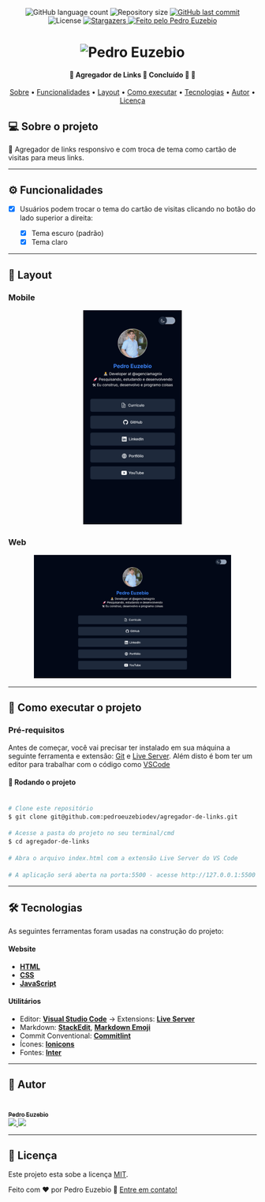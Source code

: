 <p align="center">
  <img alt="GitHub language count" src="https://img.shields.io/github/languages/count/pedroeuzebiodev/agregador-de-links?color=3b82f6" />

  <img alt="Repository size" src="https://img.shields.io/github/repo-size/pedroeuzebiodev/agregador-de-links" />

  <a href="https://github.com/pedroeuzebiodev/agregador-de-links/commits/master">
    <img alt="GitHub last commit" src="https://img.shields.io/github/last-commit/pedroeuzebiodev/agregador-de-links" />
  </a>

   <img alt="License" src="https://img.shields.io/badge/license-MIT-brightgreen" />

   <a href="https://github.com/pedroeuzebiodev/agregador-de-links/stargazers">
    <img alt="Stargazers" src="https://img.shields.io/github/stars/pedroeuzebiodev/agregador-de-links?style=social" />
  </a>

  <a href="https://pedroeuzebiodev.github.io/agregador-de-links">
    <img alt="Feito pelo Pedro Euzebio" src="https://img.shields.io/badge/feito%20por-Pedro%20Euzebio-3b82f6" />
  </a>
</p>

<h1 align="center">
  <img alt="Pedro Euzebio" title="Pedro Euzebio" src="https://i.imgur.com/gFIozd6.png" />
</h1>

<h4 align="center">
 🚧  Agregador de Links 🔗 Concluído 🚀 🚧
</h4>

<p align="center">
 <a href="#-sobre-o-projeto">Sobre</a> •
 <a href="#-funcionalidades">Funcionalidades</a> •
 <a href="#-layout">Layout</a> • 
 <a href="#-como-executar-o-projeto">Como executar</a> •
 <a href="#-tecnologias">Tecnologias</a> •
 <a href="#-autor">Autor</a> •
 <a href="#user-content--licença">Licença</a>
</p>

## 💻 Sobre o projeto

🔗 Agregador de links responsivo e com troca de tema como cartão de visitas para meus links.

---

## ⚙️ Funcionalidades

- [x] Usuários podem trocar o tema do cartão de visitas clicando no botão do lado superior a direita:

  - [x] Tema escuro (padrão)
  - [x] Tema claro

---

## 🎨 Layout

### Mobile

<p align="center">
  <img alt="Pedro Euzebio | Links" title="Pedro Euzebio | Links" src="./.github/preview-mobile.png" width="200px">
</p>

### Web

<p align="center">
  <img alt="Pedro Euzebio | Links" title="Pedro Euzebio | Links" src="./.github/preview-web.png" width="400px">
</p>

---

## 🚀 Como executar o projeto

### Pré-requisitos

Antes de começar, você vai precisar ter instalado em sua máquina a seguinte ferramenta e extensão: [Git](https://git-scm.com) e [Live Server](https://marketplace.visualstudio.com/items?itemName=ritwickdey.LiveServer). Além disto é bom ter um editor para trabalhar com o código como [VSCode](https://code.visualstudio.com/)

#### 🧭 Rodando o projeto

```bash

# Clone este repositório
$ git clone git@github.com:pedroeuzebiodev/agregador-de-links.git

# Acesse a pasta do projeto no seu terminal/cmd
$ cd agregador-de-links

# Abra o arquivo index.html com a extensão Live Server do VS Code

# A aplicação será aberta na porta:5500 - acesse http://127.0.0.1:5500

```

---

## 🛠 Tecnologias

As seguintes ferramentas foram usadas na construção do projeto:

#### **Website**

- **[HTML](https://developer.mozilla.org/pt-BR/docs/Web/HTML)**
- **[CSS](https://developer.mozilla.org/pt-BR/docs/Web/CSS)**
- **[JavaScript](https://developer.mozilla.org/pt-BR/docs/Web/JavaScript)**

#### **Utilitários**

- Editor: **[Visual Studio Code](https://code.visualstudio.com/)** → Extensions: **[Live Server](https://marketplace.visualstudio.com/items?itemName=ritwickdey.LiveServer)**
- Markdown: **[StackEdit](https://stackedit.io/)**, **[Markdown Emoji](https://gist.github.com/rxaviers/7360908)**
- Commit Conventional: **[Commitlint](https://github.com/conventional-changelog/commitlint)**
- Ícones: **[Ionicons](https://ionic.io/ionicons)**
- Fontes: **[Inter](https://fonts.google.com/specimen/Inter)**

---

## 🦸 Autor

<a href="https://www.linkedin.com/in/pedroeuzebio">
  <img style="border-radius: 50%;" src="https://github.com/pedroeuzebiodev.png" width="100px;" alt="" />

  <br />

  <sub>
    <b>Pedro Euzebio</b>
  </sub>
</a>

<br>

<a href="mailto:pedroeuzebio.contato@gmail.com" class="contato">
  <img src="https://img.shields.io/badge/Gmail-D14836?style=plastic&logo=gmail&logoColor=white" />
</a>

<a href="https://www.linkedin.com/in/pedroeuzebio" class="contato">
  <img src="https://img.shields.io/badge/linkedin-%230077B5.svg?style=plastic&logo=linkedin&logoColor=white" />
</a>

---

## 📝 Licença

Este projeto esta sobe a licença [MIT](./LICENSE).

Feito com ❤️ por Pedro Euzebio 👋 [Entre em contato!](https://www.linkedin.com/in/pedroeuzebio)

